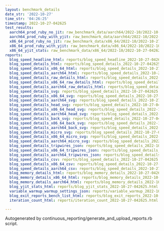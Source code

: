```yaml
---
layout: benchmark_details
date_str: '2022-10-27'
time_str: '04:26:25'
timestamp: 2022-10-27-042625
test_results:
  aarch64_prod_ruby_no_jit: raw_benchmark_data/aarch64/2022-10/2022-10-27-042625_basic_benchmark_aarch64_prod_ruby_no_jit.json
  aarch64_prod_ruby_with_yjit: raw_benchmark_data/aarch64/2022-10/2022-10-27-042625_basic_benchmark_aarch64_prod_ruby_with_yjit.json
  x86_64_prod_ruby_no_jit: raw_benchmark_data/x86_64/2022-10/2022-10-27-042625_basic_benchmark_x86_64_prod_ruby_no_jit.json
  x86_64_prod_ruby_with_yjit: raw_benchmark_data/x86_64/2022-10/2022-10-27-042625_basic_benchmark_x86_64_prod_ruby_with_yjit.json
  x86_64_yjit_stats: raw_benchmark_data/x86_64/2022-10/2022-10-27-042625_basic_benchmark_x86_64_yjit_stats.json
reports:
  blog_speed_headline_html: reports/blog_speed_headline_2022-10-27-042625.html
  blog_speed_details_html: reports/blog_speed_details_2022-10-27-042625.html
  blog_speed_details_x86_64_html: reports/blog_speed_details_2022-10-27-042625.x86_64.html
  blog_speed_details_aarch64_html: reports/blog_speed_details_2022-10-27-042625.aarch64.html
  blog_speed_details_raw_details_html: reports/blog_speed_details_2022-10-27-042625.raw_details.html
  blog_speed_details_x86_64_raw_details_html: reports/blog_speed_details_2022-10-27-042625.x86_64.raw_details.html
  blog_speed_details_aarch64_raw_details_html: reports/blog_speed_details_2022-10-27-042625.aarch64.raw_details.html
  blog_speed_details_svg: reports/blog_speed_details_2022-10-27-042625.svg
  blog_speed_details_x86_64_svg: reports/blog_speed_details_2022-10-27-042625.x86_64.svg
  blog_speed_details_aarch64_svg: reports/blog_speed_details_2022-10-27-042625.aarch64.svg
  blog_speed_details_head_svg: reports/blog_speed_details_2022-10-27-042625.head.svg
  blog_speed_details_x86_64_head_svg: reports/blog_speed_details_2022-10-27-042625.x86_64.head.svg
  blog_speed_details_aarch64_head_svg: reports/blog_speed_details_2022-10-27-042625.aarch64.head.svg
  blog_speed_details_back_svg: reports/blog_speed_details_2022-10-27-042625.back.svg
  blog_speed_details_x86_64_back_svg: reports/blog_speed_details_2022-10-27-042625.x86_64.back.svg
  blog_speed_details_aarch64_back_svg: reports/blog_speed_details_2022-10-27-042625.aarch64.back.svg
  blog_speed_details_micro_svg: reports/blog_speed_details_2022-10-27-042625.micro.svg
  blog_speed_details_x86_64_micro_svg: reports/blog_speed_details_2022-10-27-042625.x86_64.micro.svg
  blog_speed_details_aarch64_micro_svg: reports/blog_speed_details_2022-10-27-042625.aarch64.micro.svg
  blog_speed_details_tripwires_json: reports/blog_speed_details_2022-10-27-042625.tripwires.json
  blog_speed_details_x86_64_tripwires_json: reports/blog_speed_details_2022-10-27-042625.x86_64.tripwires.json
  blog_speed_details_aarch64_tripwires_json: reports/blog_speed_details_2022-10-27-042625.aarch64.tripwires.json
  blog_speed_details_csv: reports/blog_speed_details_2022-10-27-042625.csv
  blog_speed_details_x86_64_csv: reports/blog_speed_details_2022-10-27-042625.x86_64.csv
  blog_speed_details_aarch64_csv: reports/blog_speed_details_2022-10-27-042625.aarch64.csv
  blog_memory_details_html: reports/blog_memory_details_2022-10-27-042625.html
  blog_memory_details_x86_64_html: reports/blog_memory_details_2022-10-27-042625.x86_64.html
  blog_memory_details_aarch64_html: reports/blog_memory_details_2022-10-27-042625.aarch64.html
  blog_yjit_stats_html: reports/blog_yjit_stats_2022-10-27-042625.html
  variable_warmup_warmup_settings_json: reports/variable_warmup_2022-10-27-042625.warmup_settings.json
  blog_exit_reports_bench_list_html: reports/blog_exit_reports_2022-10-27-042625.bench_list.html
  iteration_count_html: reports/iteration_count_2022-10-27-042625.html

---
```

Autogenerated by continuous_reporting/generate_and_upload_reports.rb script.
